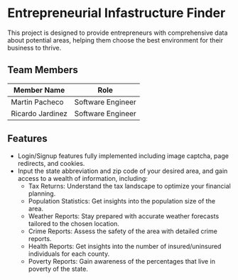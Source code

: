 # Entrepreneurial Infastructure Finder
This project is designed to provide entrepreneurs with comprehensive data about potential areas, helping them choose the best environment for their business to thrive.

## Team Members
| Member Name  | Role |
| ------------- | ------------- |
| Martin Pacheco | Software Engineer |
| Ricardo Jardinez | Software Engineer |

## Features
* Login/Signup features fully implemented including image captcha, page redirects, and cookies.
* Input the state abbreviation and zip code of your desired area, and gain access to a wealth of information, including:
  * Tax Returns: Understand the tax landscape to optimize your financial planning.
  * Population Statistics: Get insights into the population size of the area.
  * Weather Reports: Stay prepared with accurate weather forecasts tailored to the chosen location.
  * Crime Reports: Assess the safety of the area with detailed crime reports.
  * Health Reports: Get insights into the number of insured/uninsured individuals for each county.
  * Poverty Reports: Gain awareness of the percentages that live in poverty of the state.
